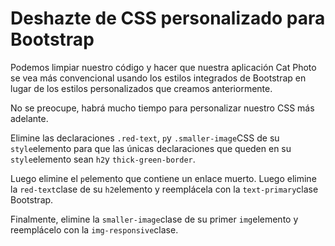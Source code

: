 
# Deshazte de CSS personalizado para Bootstrap

Podemos limpiar nuestro código y hacer que nuestra aplicación Cat Photo se vea más convencional usando los estilos integrados de Bootstrap en lugar de los estilos personalizados que creamos anteriormente.

No se preocupe, habrá mucho tiempo para personalizar nuestro CSS más adelante.

Elimine las declaraciones `.red-text`, `p`y `.smaller-image`CSS de su `style`elemento para que las únicas declaraciones que queden en su `style`elemento sean `h2`y `thick-green-border`.

Luego elimine el `p`elemento que contiene un enlace muerto. Luego elimine la `red-text`clase de su `h2`elemento y reemplácela con la `text-primary`clase Bootstrap.

Finalmente, elimine la `smaller-image`clase de su primer `img`elemento y reemplácelo con la `img-responsive`clase.